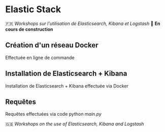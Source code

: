 # Elastic Stack
🇫🇷 _Workshops sur l'utilisation de Elasticsearch, Kibana et Logstash_
🚧 __En cours de construction__

## Création d'un réseau Docker
Effectuée en ligne de commande

## Installation de Elasticsearch + Kibana
Installation de Elasticsearch + Kibana effectuée via Docker

## Requêtes
Requêtes effectuées via code python _main.py_

🇬🇧 _Workshops on the use of Elasticsearch, Kibana and Logstash_
